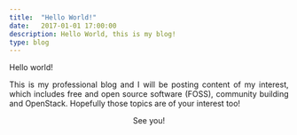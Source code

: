 ```yaml
---
title:  "Hello World!"
date:   2017-01-01 17:00:00
description: Hello World, this is my blog!
type: blog
---
```


<p align="justify">Hello world!</p>

<p align="justify">
This is my professional blog and I will be posting content of my interest,
which includes free and open source software (FOSS), community building and
OpenStack. Hopefully those topics are of your interest too!
</p>

<p align="center">See you!</p>